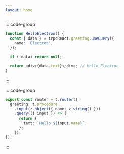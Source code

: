 ```yaml
---
layout: home
---
```


<script setup>
import ExamplesButton from './.vitepress/ExamplesButton.vue'
import Features from './.vitepress/Features.vue'
import Hero from './.vitepress/Hero.vue'
</script>

<style type="text/css">
.custom-home .vp-code-group {
    margin: 0;
}
.custom-home .vp-doc div[class*='language-'] {
    margin: 0;
}
.custom-home .vp-code-group .tabs {
    margin-left: 0;
    margin-right: 0;
}
</style>

<div class="custom-home flex flex-col max-w-[1152px] mx-4 md-mx-auto px-0 sm-px-8 pt-16">

<Hero />

<div class="vp-doc pt-16">

<div class="flex flex-col lg-flex-row gap-4 w-full">
<div class="flex-1 min-w-0">

::: code-group

```ts [renderer.tsx]
function HelloElectron() {
  const { data } = trpcReact.greeting.useQuery({
    name: 'Electron',
  });

  if (!data) return null;

  return <div>{data.text}</div>; // Hello Electron
}
```

:::

</div>
<div class="flex-1 min-w-0">

::: code-group

```ts [main.ts]
export const router = t.router({
  greeting: t.procedure
    .input(z.object({ name: z.string() }))
    .query(({ input }) => {
      return {
        text: `Hello ${input.name}`,
      };
    }),
});
```

:::

</div>
</div>

</div>

<ExamplesButton />

<Features />

</div>
